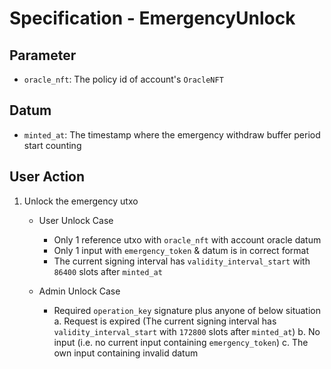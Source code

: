 # Specification - EmergencyUnlock

## Parameter

- `oracle_nft`: The policy id of account's `OracleNFT`

## Datum

- `minted_at`: The timestamp where the emergency withdraw buffer period start counting

## User Action

1. Unlock the emergency utxo

   - User Unlock Case

     - Only 1 reference utxo with `oracle_nft` with account oracle datum
     - Only 1 input with `emergency_token` & datum is in correct format
     - The current signing interval has `validity_interval_start` with `86400` slots after `minted_at`

   - Admin Unlock Case

     - Required `operation_key` signature plus anyone of below situation
       a. Request is expired (The current signing interval has `validity_interval_start` with `172800` slots after `minted_at`)
       b. No input (i.e. no current input containing `emergency_token`)
       c. The own input containing invalid datum
